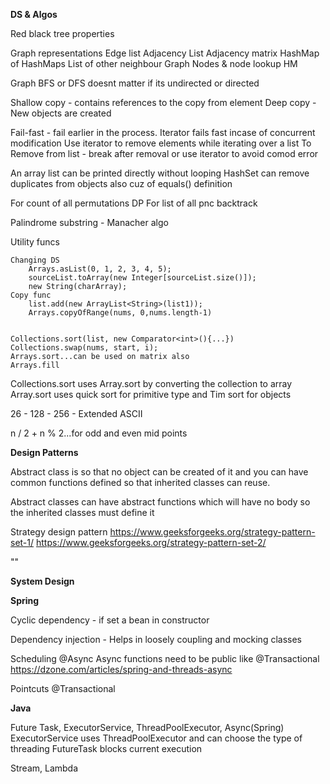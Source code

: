 **DS & Algos**

Red black tree properties

Graph representations
    Edge list
    Adjacency List
    Adjacency matrix
    HashMap of HashMaps
    List of other neighbour Graph Nodes & node lookup HM

Graph BFS or DFS doesnt matter if its undirected or directed

Shallow copy - contains references to the copy from element
Deep copy - New objects are created

Fail-fast - fail earlier in the process. Iterator fails fast incase of concurrent modification
Use iterator to remove elements while iterating over a list
To Remove from list - break after removal or use iterator to avoid comod error

An array list can be printed directly without looping
HashSet can remove duplicates from objects also cuz of equals() definition

For count of all permutations DP
For list of all pnc backtrack

Palindrome substring - Manacher algo

Utility funcs

    Changing DS
        Arrays.asList(0, 1, 2, 3, 4, 5);
        sourceList.toArray(new Integer[sourceList.size()]);
        new String(charArray);
    Copy func
        list.add(new ArrayList<String>(list1));
        Arrays.copyOfRange(nums, 0,nums.length-1)


    Collections.sort(list, new Comparator<int>(){...})
    Collections.swap(nums, start, i);
    Arrays.sort...can be used on matrix also
    Arrays.fill

Collections.sort uses Array.sort by converting the collection to array
Array.sort uses quick sort for primitive type and Tim sort for objects

26 -
128 -
256 - Extended ASCII

n / 2 + n % 2...for odd and even mid points



**Design Patterns**

Abstract class is so that no object can be created of it and you can have common functions defined so that
inherited classes can reuse.

Abstract classes can have abstract functions which will have no body so the inherited classes must define it

Strategy design pattern
https://www.geeksforgeeks.org/strategy-pattern-set-1/
https://www.geeksforgeeks.org/strategy-pattern-set-2/

""


**System Design**



**Spring**

Cyclic dependency - if set a bean in constructor

Dependency injection - Helps in loosely coupling and mocking classes

Scheduling
@Async
Async functions need to be public like @Transactional
https://dzone.com/articles/spring-and-threads-async

Pointcuts
@Transactional



**Java**

Future Task, ExecutorService, ThreadPoolExecutor, Async(Spring)
ExecutorService uses ThreadPoolExecutor and can choose the type of threading
FutureTask blocks current execution

Stream, Lambda
